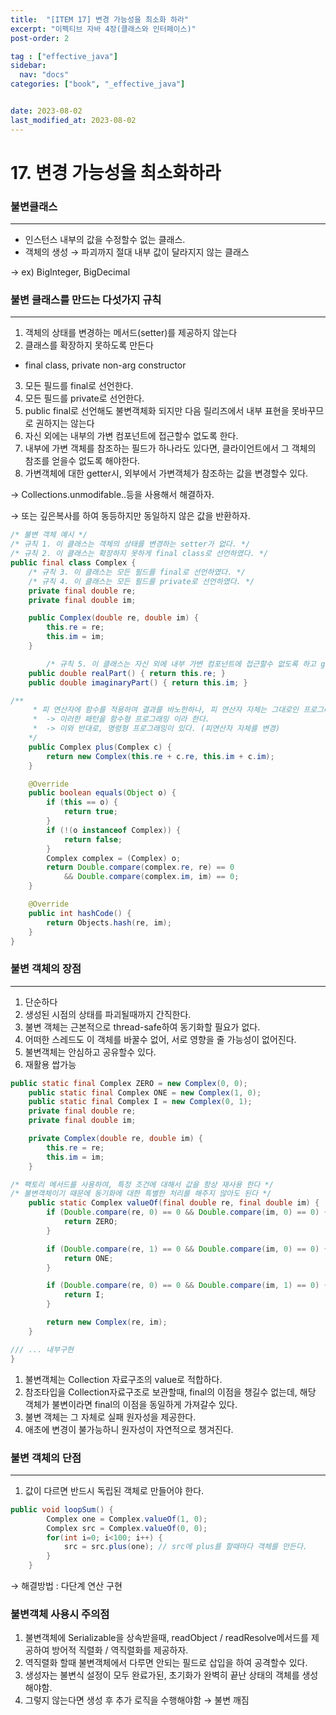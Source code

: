 ```yaml
---
title:  "[ITEM 17] 변경 가능성을 최소화 하라"
excerpt: "이펙티브 자바 4장(클래스와 인터페이스)"
post-order: 2                            

tag : ["effective_java"]
sidebar:
  nav: "docs"
categories: ["book", "_effective_java"]


date: 2023-08-02
last_modified_at: 2023-08-02
---
```

# 17. 변경 가능성을 최소화하라

### 불변클래스

---

- 인스턴스 내부의 값을 수정할수 없는 클래스.
- 객체의 생성 → 파괴까지 절대 내부 값이 달라지지 않는 클래스

→ ex) BigInteger, BigDecimal

### 불변 클래스를 만드는 다섯가지 규칙

---

1. 객체의 상태를 변경하는 메서드(setter)를 제공하지 않는다
2. 클래스를 확장하지 못하도록 만든다
  - final class, private non-arg constructor
3. 모든 필드를 final로 선언한다.
4. 모든 필드를 private로 선언한다.
  1. public final로 선언해도 불변객체화 되지만 다음 릴리즈에서 내부 표현을 못바꾸므로 권하지는 않는다
5. 자신 외에는 내부의 가변 컴포넌트에 접근할수 없도록 한다.
  1. 내부에 가변 객체를 참조하는 필드가 하나라도 있다면, 클라이언트에서 그 객체의 참조를 얻을수 없도록 해야한다.
  2. 가변객체에 대한 getter시, 외부에서 가변객체가 참조하는 값을 변경할수 있다.

   → Collections.unmodifable..등을 사용해서 해결하자.

   → 또는 깊은복사를 하여 동등하지만 동일하지 않은 값을 반환하자.


```java
/* 불변 객체 예시 */
/* 규칙 1. 이 클래스는 객체의 상태를 변경하는 setter가 없다. */
/* 규칙 2. 이 클래스는 확장하지 못하게 final class로 선언하였다. */
public final class Complex {
    /* 규칙 3. 이 클래스는 모든 필드를 final로 선언하였다. */
    /* 규칙 4. 이 클래스는 모든 필드를 private로 선언하였다. */
    private final double re;
    private final double im;

    public Complex(double re, double im) {
        this.re = re;
        this.im = im;
    }

		/* 규칙 5. 이 클래스는 자신 외에 내부 가변 컴포넌트에 접근할수 없도록 하고 getter를 통한 접근으로 바꾸었다.  */
    public double realPart() { return this.re; }
    public double imaginaryPart() { return this.im; }

/**
     * 피 연산자에 함수를 적용하여 결과를 바노한하나, 피 연산자 자체는 그대로인 프로그래밍 패턴이다.
     *  -> 이러한 패턴을 함수형 프로그래밍 이라 한다. 
     *  -> 이와 반대로, 명령형 프로그래밍이 있다. (피연산자 자체를 변경)      
    */
    public Complex plus(Complex c) {
        return new Complex(this.re + c.re, this.im + c.im);
    }

    @Override
    public boolean equals(Object o) {
        if (this == o) {
            return true;
        }
        if (!(o instanceof Complex)) {
            return false;
        }
        Complex complex = (Complex) o;
        return Double.compare(complex.re, re) == 0
            && Double.compare(complex.im, im) == 0;
    }

    @Override
    public int hashCode() {
        return Objects.hash(re, im);
    }
}
```

### 불변 객체의 장점

---

1. 단순하다
  1. 생성된 시점의 상태를 파괴될때까지 간직한다.
2. 불변 객체는 근본적으로 thread-safe하여 동기화할 필요가 없다.
  1. 어떠한 스레드도 이 객체를 바꿀수 없어, 서로 영향을 줄 가능성이 없어진다.
3. 불변객체는 안심하고 공유할수 있다.
  1. 재활용 쌉가능

```java
public static final Complex ZERO = new Complex(0, 0);
    public static final Complex ONE = new Complex(1, 0);
    public static final Complex I = new Complex(0, 1);
    private final double re;
    private final double im;

    private Complex(double re, double im) {
        this.re = re;
        this.im = im;
    }

/* 팩토리 메서드를 사용하여, 특정 조건에 대해서 값을 항상 재사용 한다 */ 
/* 불변객체이기 때문에 동기화에 대한 특별한 처리를 해주지 않아도 된다 */
    public static Complex valueOf(final double re, final double im) {
        if (Double.compare(re, 0) == 0 && Double.compare(im, 0) == 0) {
            return ZERO;
        }

        if (Double.compare(re, 1) == 0 && Double.compare(im, 0) == 0) {
            return ONE;
        }

        if (Double.compare(re, 0) == 0 && Double.compare(im, 1) == 0) {
            return I;
        }

        return new Complex(re, im);
    }

/// ... 내부구현
}
```

1. 불변객체는 Collection 자료구조의 value로 적합하다.
  1. 참조타입을 Collection자료구조로 보관할때, final의 이점을 챙길수 없는데, 해당 객체가 불변이라면 final의 이점을 동일하게 가져갈수 있다.
2. 불변 객체는 그 자체로 실패 원자성을 제공한다.
  1. 애초에 변경이 불가능하니 원자성이 자연적으로 챙겨진다.

### 불변 객체의 단점

---

1. 값이 다르면 반드시 독립된 객체로 만들어야 한다.

```java
public void loopSum() {
        Complex one = Complex.valueOf(1, 0);
        Complex src = Complex.valueOf(0, 0);
        for(int i=0; i<100; i++) {
            src = src.plus(one); // src에 plus를 할때마다 객체를 만든다. 
        }
    }
```

→ 해결방법 : 다단계 연산 구현

### 불변객체 사용시 주의점

1. 불변객체에 Serializable을 상속받을때, readObject / readResolve메서드를 제공하여 방어적 직렬화 / 역직렬화를 제공하자.
  1. 역직렬화 할때 불변객체에서 다루면 안되는 필드로 삽입을 하여 공격할수 있다.
2. 생성자는 불변식 설정이 모두 완료가된, 초기화가 완벽히 끝난 상태의 객체를 생성해야함.
  1. 그렇지 않는다면 생성 후 추가 로직을 수행해야함 → 불변 깨짐